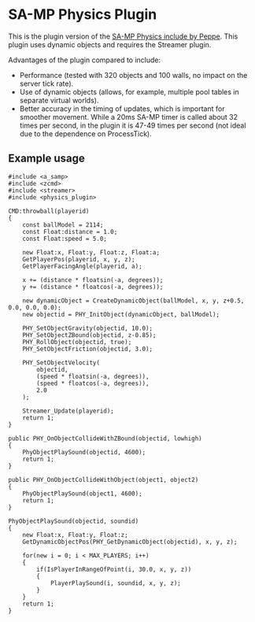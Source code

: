 # SA-MP Physics Plugin

This is the plugin version of the [SA-MP Physics include by Peppe](https://github.com/uPeppe/physics.inc). This plugin uses dynamic objects and requires the Streamer plugin.

Advantages of the plugin compared to include:
- Performance (tested with 320 objects and 100 walls, no impact on the server tick rate).
- Use of dynamic objects (allows, for example, multiple pool tables in separate virtual worlds).
- Better accuracy in the timing of updates, which is important for smoother movement. While a 20ms SA-MP timer is called about 32 times per second, in the plugin it is 47-49 times per second (not ideal due to the dependence on ProcessTick).

## Example usage
```pawn
#include <a_samp>
#include <zcmd>
#include <streamer>
#include <physics_plugin>

CMD:throwball(playerid)
{
	const ballModel = 2114;
	const Float:distance = 1.0;
	const Float:speed = 5.0;

	new Float:x, Float:y, Float:z, Float:a;
	GetPlayerPos(playerid, x, y, z);
	GetPlayerFacingAngle(playerid, a);

	x += (distance * floatsin(-a, degrees));
	y += (distance * floatcos(-a, degrees));

	new dynamicObject = CreateDynamicObject(ballModel, x, y, z+0.5, 0.0, 0.0, 0.0);
	new objectid = PHY_InitObject(dynamicObject, ballModel);

	PHY_SetObjectGravity(objectid, 10.0);
	PHY_SetObjectZBound(objectid, z-0.85);
	PHY_RollObject(objectid, true);
	PHY_SetObjectFriction(objectid, 3.0);

	PHY_SetObjectVelocity(
		objectid,
		(speed * floatsin(-a, degrees)),
		(speed * floatcos(-a, degrees)),
		2.0
	);

	Streamer_Update(playerid);
	return 1;
}

public PHY_OnObjectCollideWithZBound(objectid, lowhigh)
{
	PhyObjectPlaySound(objectid, 4600);
	return 1;
}

public PHY_OnObjectCollideWithObject(object1, object2)
{
	PhyObjectPlaySound(object1, 4600);
	return 1;
}

PhyObjectPlaySound(objectid, soundid)
{
	new Float:x, Float:y, Float:z;
	GetDynamicObjectPos(PHY_GetDynamicObject(objectid), x, y, z);

	for(new i = 0; i < MAX_PLAYERS; i++)
	{
		if(IsPlayerInRangeOfPoint(i, 30.0, x, y, z))
		{
			PlayerPlaySound(i, soundid, x, y, z);
		}
	}
	return 1;
}
```

